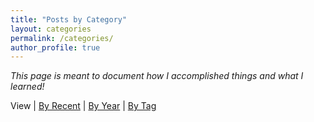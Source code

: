 ```yaml
---
title: "Posts by Category"
layout: categories
permalink: /categories/
author_profile: true
---
```


*This page is meant to document how I accomplished things and what I learned!*

View \| [By Recent](/blog) \| [By Year](/posts) \| [By Tag](/tags)